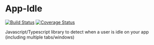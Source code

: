 # App-Idle

[![Build Status](https://github.com/wildan2711/app-idle/workflows/Build/badge.svg)](https://github.com/wildan2711/app-idle/actions)
[![Coverage Status](https://coveralls.io/repos/github/wildan2711/app-idle/badge.svg?branch=coverage)](https://coveralls.io/github/wildan2711/app-idle?branch=coverage)

Javascript/Typescript library to detect when a user is idle on your app (including multiple tabs/windows)
